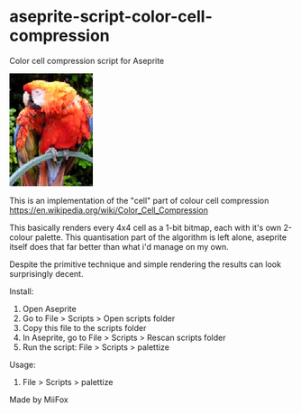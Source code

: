 # aseprite-script-color-cell-compression
Color cell compression script for Aseprite

![example of what this extension renders as](./example.png)

This is an implementation of the "cell" part of colour cell compression
https://en.wikipedia.org/wiki/Color_Cell_Compression

This basically renders every 4x4 cell as a 1-bit bitmap, each with it's own 2-colour palette.
This quantisation part of the algorithm is left alone, aseprite itself does that far better than what i'd manage on my own.

Despite the primitive technique and simple rendering the results can look surprisingly decent.

Install:
1) Open Aseprite
2) Go to File > Scripts > Open scripts folder
3) Copy this file to the scripts folder
4) In Aseprite, go to File > Scripts > Rescan scripts folder
5) Run the script: File > Scripts > palettize

Usage:
1) File > Scripts > palettize

Made by MiiFox
